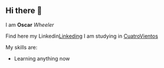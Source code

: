 ## Hi there 👋

I am **Oscar** _Wheeler_

Find here my Linkedin[Linkeding](https://Linkedin.com)
I am studying in [CuatroVientos](https://cuatrovientos.org)

My skills are:
- Learning anything now


